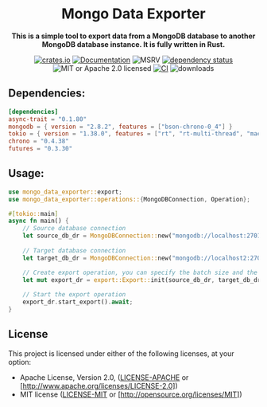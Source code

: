 <div align="center">
  <h1>Mongo Data Exporter</h1>
  <p>
    <strong>This is a simple tool to export data from a MongoDB database to another MongoDB database instance. It is fully written in Rust.</strong>
  </p>
  <p>

<!-- prettier-ignore-start -->

[![crates.io](https://img.shields.io/crates/v/mongo_data_exporter?label=latest)](https://crates.io/crates/mongo_data_exporter)
[![Documentation](https://docs.rs/mongo_data_exporter/badge.svg?version=0.1.2)](https://docs.rs/mongo_data_exporter/0.1.2)
![MSRV](https://img.shields.io/badge/rustc-1.72+-ab6000.svg)
[![dependency status](https://deps.rs/crate/mongo_data_exporter/0.1.2/status.svg)](https://deps.rs/crate/mongo_data_exporter/0.1.2)
<br />
![MIT or Apache 2.0 licensed](https://img.shields.io/crates/l/mongo_data_exporter.svg)
[![CI](https://github.com/mahendrakevin/mongo_data_exporter/actions/workflows/build-binary.yml/badge.svg)](https://github.com/mahendrakevin/mongo_data_exporter/actions/workflows/build-binary.yml)
![downloads](https://img.shields.io/crates/d/mongo_data_exporter.svg)

<!-- prettier-ignore-end -->

  </p>
</div>

## Dependencies:

```toml
[dependencies]
async-trait = "0.1.80"
mongodb = { version = "2.8.2", features = ["bson-chrono-0_4"] }
tokio = { version = "1.38.0", features = ["rt", "rt-multi-thread", "macros"] }
chrono = "0.4.38"
futures = "0.3.30"
```

## Usage:

```rust
use mongo_data_exporter::export;
use mongo_data_exporter::operations::{MongoDBConnection, Operation};

#[tokio::main]
async fn main() {
    // Source database connection
    let source_db_dr = MongoDBConnection::new("mongodb://localhost:27017/test", "test", "test-collection").await;
    
    // Target database connection
    let target_db_dr = MongoDBConnection::new("mongodb://localhost2:27017/test", "test", "test-collection").await;

    // Create export operation, you can specify the batch size and the limit data to export
    let mut export_dr = export::Export::init(source_db_dr, target_db_dr, 10000, None).await;
    
    // Start the export operation
    export_dr.start_export().await;
}
```

## License

This project is licensed under either of the following licenses, at your option:

- Apache License, Version 2.0, ([LICENSE-APACHE](LICENSE-APACHE) or [http://www.apache.org/licenses/LICENSE-2.0])
- MIT license ([LICENSE-MIT](LICENSE-MIT) or [http://opensource.org/licenses/MIT])
